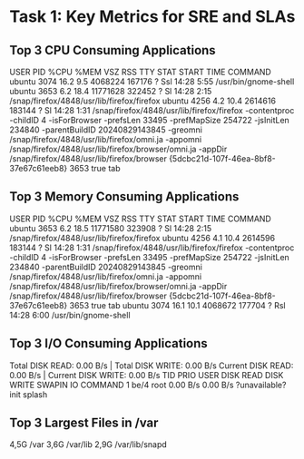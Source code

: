 # Task 1: Key Metrics for SRE and SLAs

## Top 3 CPU Consuming Applications
USER         PID %CPU %MEM    VSZ   RSS TTY      STAT START   TIME COMMAND
ubuntu      3074 16.2  9.5 4068224 167176 ?      Ssl  14:28   5:55 /usr/bin/gnome-shell
ubuntu      3653  6.2 18.4 11771628 322452 ?     Sl   14:28   2:15 /snap/firefox/4848/usr/lib/firefox/firefox
ubuntu      4256  4.2 10.4 2614616 183144 ?      Sl   14:28   1:31 /snap/firefox/4848/usr/lib/firefox/firefox -contentproc -childID 4 -isForBrowser -prefsLen 33495 -prefMapSize 254722 -jsInitLen 234840 -parentBuildID 20240829143845 -greomni /snap/firefox/4848/usr/lib/firefox/omni.ja -appomni /snap/firefox/4848/usr/lib/firefox/browser/omni.ja -appDir /snap/firefox/4848/usr/lib/firefox/browser {5dcbc21d-107f-46ea-8bf8-37e67c61eeb8} 3653 true tab

## Top 3 Memory Consuming Applications
USER         PID %CPU %MEM    VSZ   RSS TTY      STAT START   TIME COMMAND
ubuntu      3653  6.2 18.5 11771580 323908 ?     Sl   14:28   2:15 /snap/firefox/4848/usr/lib/firefox/firefox
ubuntu      4256  4.1 10.4 2614596 183144 ?      Sl   14:28   1:31 /snap/firefox/4848/usr/lib/firefox/firefox -contentproc -childID 4 -isForBrowser -prefsLen 33495 -prefMapSize 254722 -jsInitLen 234840 -parentBuildID 20240829143845 -greomni /snap/firefox/4848/usr/lib/firefox/omni.ja -appomni /snap/firefox/4848/usr/lib/firefox/browser/omni.ja -appDir /snap/firefox/4848/usr/lib/firefox/browser {5dcbc21d-107f-46ea-8bf8-37e67c61eeb8} 3653 true tab
ubuntu      3074 16.1 10.1 4068672 177704 ?      Rsl  14:28   6:00 /usr/bin/gnome-shell

## Top 3 I/O Consuming Applications
Total DISK READ:         0.00 B/s | Total DISK WRITE:         0.00 B/s
Current DISK READ:       0.00 B/s | Current DISK WRITE:       0.00 B/s
    TID  PRIO  USER     DISK READ  DISK WRITE  SWAPIN      IO    COMMAND
      1 be/4 root        0.00 B/s    0.00 B/s  ?unavailable?  init splash

## Top 3 Largest Files in /var
4,5G	/var
3,6G	/var/lib
2,9G	/var/lib/snapd
